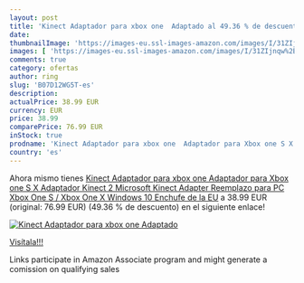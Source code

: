 ```yaml
---
layout: post
title: 'Kinect Adaptador para xbox one  Adaptado al 49.36 % de descuento'
date: 
thumbnailImage: 'https://images-eu.ssl-images-amazon.com/images/I/31ZIjnqw%2BsL._SL200_.jpg'
images: [ 'https://images-eu.ssl-images-amazon.com/images/I/31ZIjnqw%2BsL._SL200_.jpg' ]
comments: true
category: ofertas
author: ring
slug: 'B07D12WG5T-es'
description:
actualPrice: 38.99 EUR
currency: EUR
price: 38.99
comparePrice: 76.99 EUR
inStock: true
prodname: 'Kinect Adaptador para xbox one  Adaptador para Xbox one S X  Adaptador Kinect 2  Microsoft Kinect Adapter Reemplazo para PC Xbox  One S / Xbox One X  Windows 10  Enchufe de la EU'
country: 'es'
---
```


Ahora mismo tienes [Kinect Adaptador para xbox one  Adaptador para Xbox one S X  Adaptador Kinect 2  Microsoft Kinect Adapter Reemplazo para PC Xbox  One S / Xbox One X  Windows 10  Enchufe de la EU](https://www.amazon.es/dp/B07D12WG5T/?tag=tolees-21) a 38.99 EUR (original: 76.99 EUR) (49.36 %  de descuento) en el siguiente enlace!

[![Kinect Adaptador para xbox one  Adaptado](https://images-eu.ssl-images-amazon.com/images/I/31ZIjnqw%2BsL._SL200_.jpg)](https://www.amazon.es/dp/B07D12WG5T/?tag=tolees-21)

[Visítala!!!](https://www.amazon.es/dp/B07D12WG5T/?tag=tolees-21)

Links participate in Amazon Associate program and might generate a comission on qualifying sales
